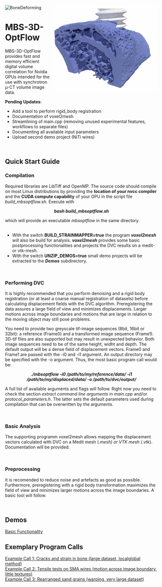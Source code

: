 

<picture>
  <img src="syn0134_deformation.gif" width="350" title="bone deformation during screw push-out" align="right">
  <img alt="BoneDeforming">
</picture>

# MBS-3D-OptFlow

MBS-3D-OptFlow provides fast and memory efficient digital volume correlation for Nvidia GPUs intended for the use with synchrotron µ-CT volume image data.

**Pending Updates**:
  - Add a tool to perform rigid_body registration
  - Documentation of voxel2mesh
  - Streamlining of main.cpp (removing unused experimental features, workflows to separate files)
  - Documenting all available input parameters
  - Upload second demo project (NiTi wires)
<br>

## Quick Start Guide

### Compilation

Required libraries are LibTiff and OpenMP. The source code should compile on most Linux distributions by providing the **location of your nvcc compiler** and the **CUDA compute capability** of your GPU in the script file *build_mbsoptflow.sh*. Execute with 

***<p align="center"> bash build_mbsoptflow.sh </p>***

which will provide an executable *mbsoptflow* in the same directory.
<br>
<br> 
- With the switch **BUILD_STRAINMAPPER=true** the program ***voxel2mesh*** will also be build for analysis. ***voxel2mesh*** provides some basic postprocessing functionalities and projects the DVC results on a medit- or vtk-mesh.
- With the switch **UNZIP_DEMOS=true** small demo projects will be extracted to the ***Demos*** subdirectory.
<br>

### Performing DVC

It is highly recommended that you perform denoising and a rigid body registration (or at least a coarse manual registration of datasets) before calculating displacement fields with the DVC algorithm. Preregistering the data assures a large field of view and minimizes displacements. Larger motions across image boundaries and motions that are large in relation to the moving object may still pose problems.

You need to provide two greyscale tif-image sequences (8bit, 16bit or 32bit): a reference (Frame0) and a transformed image sequence (Frame1). 3D-tif files are also supported but may result in unexpected behavior. Both image sequences need to be of the same height, widht and depth. The default output will be a dense field of displacement vectors. Frame0 and Frame1 are passed with the -i0 and -i1 argument. An output directory may be specified with the -o argument. Thus, the most basic program call would be:

***<p align="center"> ./mbsoptflow -i0 /path/to/my/reference/data/ -i1 /path/to/my/displaced/data/ -o /path/to/dvc/output/</p>***

A full list of available arguments and flags will follow. Right now you need to check the section *extract command line arguments* in *main.cpp* and/or *protocol_parameters.h*. The latter sets the default parameters  used during compilation that can be overwritten by the arguments.

<br>

### Basic Analysis

The supporting programm voxel2mesh allows mapping the displacement vectors calculated with DVC on a Medit mesh (*.mesh) or VTK mesh (*.vtk). Documentation will be provided.

<br>

### Preprocessing

It is recomended to reduce noise and artefacts as good as possible. Furthermore, preregistering with a rigid body transformation maximizes the field of view and minimizes larger motions across the image boundaries. A basic tool will follow.

<br>

## Demos
[Basic Functionality](https://github.com/brunsst/MBS-3D-OptFlow/blob/main/Demos/RayDemo/README.md)

## Exemplary Program Calls

[Example Call 1: Cracks and strain in bone (large dataset, localglobal method)](https://github.com/brunsst/MBS-3D-OptFlow/blob/main/examplary_call1.md)
<br>
[Example Call 2: Tensile tests on SMA wires (motion across image boundary, little textures)](https://github.com/brunsst/MBS-3D-OptFlow/blob/main/examplary_call2.md)
<br>
[Example Call 3: Rearranged sand grains (warping, very large dataset)](https://github.com/brunsst/MBS-3D-OptFlow/blob/main/examplary_call3.md)
<br>
